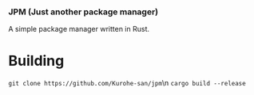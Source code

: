 ### JPM (Just another package manager)
A simple package manager written in Rust.

# Building
`git clone https://github.com/Kurohe-san/jpm`\n
`cargo build --release`